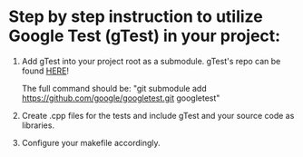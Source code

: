 # Step by step instruction to utilize Google Test (gTest) in your project:

1. Add gTest into your project root as a submodule. gTest's repo can be found
   [HERE](https://github.com/google/googletest.git)!
   
   The full command should be:
      "git submodule add https://github.com/google/googletest.git googletest"
 
2. Create .cpp files for the tests and include gTest and your source code as
   libraries.

3. Configure your makefile accordingly.
